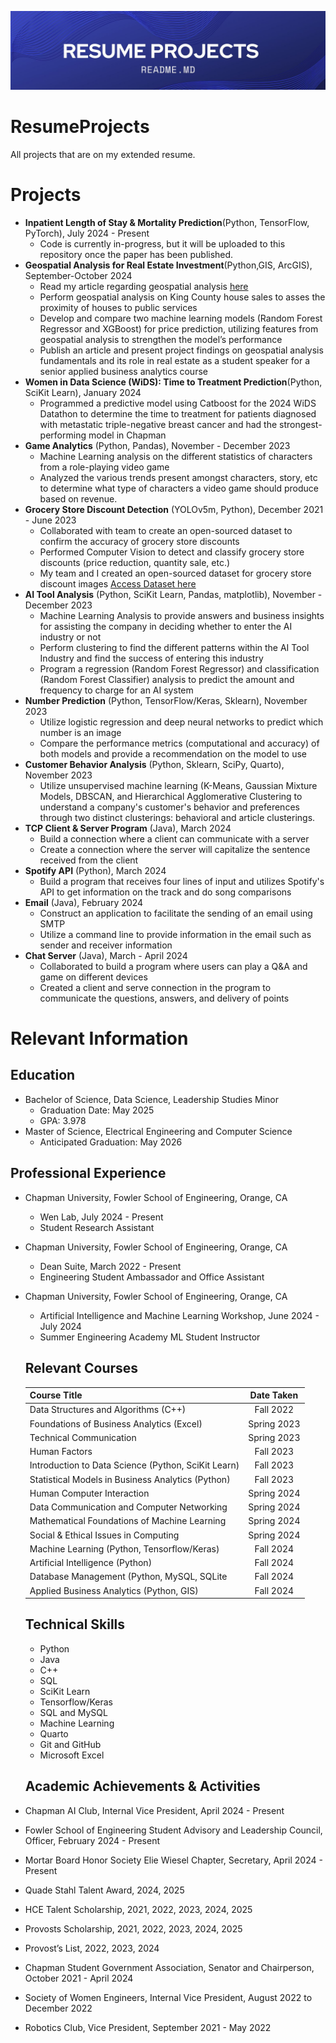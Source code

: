 ![image](https://github.com/tifle/ResumeProjects/blob/897df3f80da1a68d1eb5fd3818543c1a1d63ddcf/Blue%20and%20White%20Abstract%20Technology%20LinkedIn%20Banner.jpg)
# ResumeProjects
All projects that are on my extended resume.

# Projects
* **Inpatient Length of Stay & Mortality Prediction**(Python, TensorFlow, PyTorch), July 2024 - Present
  * Code is currently in-progress, but it will be uploaded to this repository once the paper has been published.
* **Geospatial Analysis for Real Estate Investment**(Python,GIS, ArcGIS), September-October 2024
  * Read my article regarding geospatial analysis [here](https://medium.com/@tifle/geospatial-analysis-for-real-estate-investment-decisions-739937f161d1)
  * Perform geospatial analysis on King County house sales to asses the proximity of houses to public services
  * Develop and compare two machine learning models (Random Forest Regressor and XGBoost) for price prediction,
    utilizing features from geospatial analysis to strengthen the model’s performance
  * Publish an article and present project findings on geospatial analysis fundamentals and its role in real
    estate as a student speaker for a senior applied business analytics course
* **Women in Data Science (WiDS): Time to Treatment Prediction**(Python, SciKit Learn), January 2024
  * Programmed a predictive model using Catboost for the 2024 WiDS Datathon to determine the time to treatment
    for patients diagnosed with metastatic triple-negative breast cancer and had the strongest-performing model
    in Chapman
* **Game Analytics** (Python, Pandas), November - December 2023
  * Machine Learning analysis on the different statistics of characters from a role-playing video game
  * Analyzed the various trends present amongst characters, story, etc to determine what type of characters a video game should produce based on revenue.
* **Grocery Store Discount Detection** (YOLOv5m, Python), December 2021 - June 2023
  * Collaborated with team to create an open-sourced dataset to confirm the accuracy of grocery store discounts
  * Performed Computer Vision to detect and classify grocery store discounts (price reduction, quantity sale,
    etc.)
  * My team and I created an open-sourced dataset for grocery store discount images [Access Dataset here](https://universe.roboflow.com/sap-grocery-store/sale-detection)
* **AI Tool Analysis** (Python, SciKit Learn, Pandas, matplotlib), November - December 2023
  * Machine Learning Analysis to provide answers and business insights for assisting the company in deciding whether to enter the AI industry or not
  * Perform clustering to find the different patterns within the AI Tool Industry and find the success of entering this industry
  * Program a regression (Random Forest Regressor) and classification (Random Forest Classifier) analysis to predict the amount and frequency to charge for an AI system
* **Number Prediction** (Python, TensorFlow/Keras, Sklearn), November 2023
  * Utilize logistic regression and deep neural networks to predict which number is an image
  * Compare the performance metrics (computational and accuracy) of both models and provide a recommendation on the model to use
* **Customer Behavior Analysis** (Python, Sklearn, SciPy, Quarto), November 2023 
  * Utilize unsupervised machine learning (K-Means, Gaussian Mixture Models, DBSCAN, and Hierarchical Agglomerative Clustering to understand a company's customer's behavior and preferences through two distinct clusterings: behavioral and article clusterings.
* **TCP Client & Server Program** (Java), March 2024
  * Build a connection where a client can communicate with a server
  * Create a connection where the server will capitalize the sentence received from the client
* **Spotify API** (Python), March 2024
  * Build a program that receives four lines of input and utilizes Spotify's API to get information on the track and do song comparisons
* **Email** (Java), February 2024
  * Construct an application to facilitate the sending of an email using SMTP
  * Utilize a command line to provide information in the email such as sender and receiver information 
* **Chat Server** (Java), March - April 2024
  * Collaborated to build a program where users can play a Q&A and game on different devices
  * Created a client and serve connection in the program to communicate the questions, answers, and delivery of points

 # Relevant Information

 ## Education
* Bachelor of Science, Data Science, Leadership Studies Minor
   * Graduation Date: May 2025
   * GPA: 3.978
* Master of Science, Electrical Engineering and Computer Science
   * Anticipated Graduation: May 2026

 ## Professional Experience
 * Chapman University, Fowler School of Engineering, Orange, CA
   * Wen Lab, July 2024 - Present
   * Student Research Assistant
 * Chapman University, Fowler School of Engineering, Orange, CA
   * Dean Suite, March 2022 - Present
   * Engineering Student Ambassador and Office Assistant
 * Chapman University, Fowler School of Engineering, Orange, CA
   * Artificial Intelligence and Machine Learning Workshop, June 2024 - July 2024
   * Summer Engineering Academy ML Student Instructor

   ## Relevant Courses
   |           **Course Title**                         |**Date Taken**|
   |:---------------------------------------------------|:------------:|
   |Data Structures and Algorithms (C++)                |Fall 2022     |
   |Foundations of Business Analytics (Excel)           |Spring 2023   |
   |Technical Communication                             |Spring 2023   |
   |Human Factors                                       |Fall 2023     |
   |Introduction to Data Science (Python, SciKit Learn) |Fall 2023     |
   |Statistical Models in Business Analytics (Python)   |Fall 2023     |
   |Human Computer Interaction                          |Spring 2024   |
   |Data Communication and Computer Networking          |Spring 2024   |
   |Mathematical Foundations of Machine Learning        |Spring 2024   |
   |Social & Ethical Issues in Computing                |Spring 2024   |
   |Machine Learning (Python, Tensorflow/Keras)         |Fall 2024     |
   |Artificial Intelligence (Python)                    |Fall 2024     |
   |Database Management (Python, MySQL, SQLite          |Fall 2024     |
   |Applied Business Analytics (Python, GIS)            |Fall 2024     |

   ## Technical Skills
   * Python
   * Java
   * C++
   * SQL
   * SciKit Learn
   * Tensorflow/Keras
   * SQL and MySQL
   * Machine Learning
   * Quarto
   * Git and GitHub
   * Microsoft Excel
  
   ## Academic Achievements & Activities
* Chapman AI Club, Internal Vice President, April 2024 - Present
* Fowler School of Engineering Student Advisory and Leadership Council, Officer, February 2024 - Present
* Mortar Board Honor Society Elie Wiesel Chapter, Secretary, April 2024 - Present
* Quade Stahl Talent Award, 2024, 2025
* HCE Talent Scholarship, 2021, 2022, 2023, 2024, 2025
* Provosts Scholarship, 2021, 2022, 2023, 2024, 2025
* Provost’s List, 2022, 2023, 2024
* Chapman Student Government Association, Senator and Chairperson, October 2021 - April 2024
* Society of Women Engineers, Internal Vice President, August 2022 to December 2022
* Robotics Club, Vice President, September 2021 - May 2022


